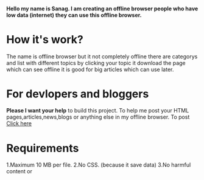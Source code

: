 <h4>
Hello my name is Sanag.
I am creating an offline browser people who have low data (internet) they can use this offline browser.
</h4>
<h1>How it's work?</h1>
The name is offline browser but it not completely offline there are categorys and list with different topics by clicking your topic it download the page which can see offline it is good for big articles which can use later.
<h1>For devlopers and bloggers</h1>
<strong>Please I want your help</strong> to build this project. To help me post your HTML pages,articles,news,blogs or anything else in my offline browser.
To post <a href="#">Click here</a>

<h1>Requirements</h1>
1.Maximum 10 MB per file.
2.No CSS. (because it save data)
3.No harmful content or 
